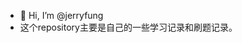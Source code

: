 - 👋 Hi, I’m @jerryfung
- 这个repository主要是自己的一些学习记录和刷题记录。

<!---
jerryfung/jerryfung is a ✨ special ✨ repository because its `README.md` (this file) appears on your GitHub profile.
You can click the Preview link to take a look at your changes.
--->
